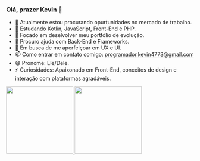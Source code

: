 ### Olá, prazer Kevin 👋

- 🔭 Atualmente estou procurando opurtunidades no mercado de trabalho.
- 🌱 Estudando Kotlin, JavaScript, Front-End e PHP.
- 👯 Focado em deselvolver meu portfólio de evolução.
- 🤔 Procuro ajuda com Back-End e Frameworks.
- 💬 Em busca de me aperfeiçoar em UX e UI.
- 📫 Como entrar em contato comigo: programador.kevin4773@gmail.com
- 😄 Pronome: Ele/Dele.
- ⚡ Curiosidades: Apaixonado em Front-End, conceitos de design e interação com plataformas agradáveis.

<div>
  <a href="https://github.com/KevinAlves55">
  <img height="180em" src="https://github-readme-stats.vercel.app/api?username=KevinAlves55&show_icons=true&theme=dracula&include_all_commits=true&count_private=true"/>
  <img height="180em" src="https://github-readme-stats.vercel.app/api/top-langs/?username=KevinAlves55&layout=compact&langs_count=7&theme=dracula"/>
</div>
